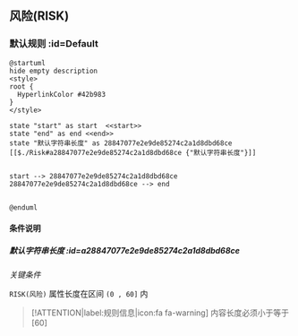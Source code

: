 ## 风险(RISK) <!-- {docsify-ignore-all} -->

   

### 默认规则 :id=Default

```plantuml
@startuml
hide empty description
<style>
root {
  HyperlinkColor #42b983
}
</style>

state "start" as start  <<start>>
state "end" as end <<end>>
state "默认字符串长度" as 28847077e2e9de85274c2a1d8dbd68ce [[$./Risk#a28847077e2e9de85274c2a1d8dbd68ce {"默认字符串长度"}]]


start --> 28847077e2e9de85274c2a1d8dbd68ce 
28847077e2e9de85274c2a1d8dbd68ce --> end 


@enduml
```

#### 条件说明

##### 默认字符串长度 :id=a28847077e2e9de85274c2a1d8dbd68ce


*关键条件*


`RISK(风险)` 属性长度在区间 `(0 , 60]` 内

> [!ATTENTION|label:规则信息|icon:fa fa-warning]
> 内容长度必须小于等于[60]







